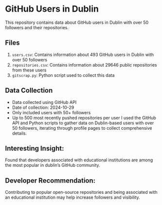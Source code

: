 # GitHub Users in Dublin

This repository contains data about GitHub users in Dublin with over 50 followers and their repositories.

## Files

1. `users.csv`: Contains information about 493 GitHub users in Dublin with over 50 followers
2. `repositories.csv`: Contains information about 29646 public repositories from these users
3. `gitscrap.py`: Python script used to collect this data

## Data Collection

- Data collected using GitHub API
- Date of collection: 2024-10-29
- Only included users with 50+ followers
- Up to 500 most recently pushed repositories per user
I used the GitHub API and Python scripts to gather data on Dublin-based users with over 50 followers, iterating through profile pages to collect comprehensive details.


## Interesting Insight: 


Found that developers associated with educational institutions are among the most popular in dublin’s GitHub community.


## Developer Recommendation: 


Contributing to popular open-source repositories and being associated with an educational institution may help increase followers and visibility.
